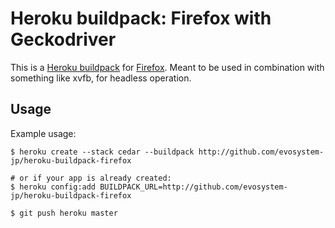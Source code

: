 Heroku buildpack: Firefox with Geckodriver
=======================

This is a [Heroku buildpack](http://devcenter.heroku.com/articles/buildpacks) for [Firefox](http://www.mozilla.org/en-US/firefox/new/). Meant to be used in combination with something like xvfb, for headless operation.

Usage
-----

Example usage:

```shell
$ heroku create --stack cedar --buildpack http://github.com/evosystem-jp/heroku-buildpack-firefox

# or if your app is already created:
$ heroku config:add BUILDPACK_URL=http://github.com/evosystem-jp/heroku-buildpack-firefox

$ git push heroku master
```